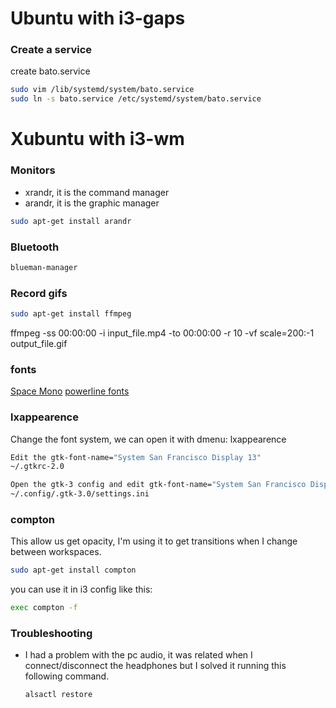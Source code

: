 # Ubuntu with i3-gaps

### Create a service

create bato.service

```sh
sudo vim /lib/systemd/system/bato.service
sudo ln -s bato.service /etc/systemd/system/bato.service
```

# Xubuntu with i3-wm

### Monitors

- xrandr, it is the command manager
- arandr, it is the graphic manager

```sh
sudo apt-get install arandr
```

### Bluetooth

```sh
blueman-manager
```

### Record gifs

```bash
sudo apt-get install ffmpeg
```

ffmpeg -ss 00:00:00 -i input_file.mp4 -to 00:00:00 -r 10 -vf scale=200:-1 output_file.gif

### fonts

[Space Mono](https://fonts.google.com/specimen/Space+Mono)
[powerline fonts](https://github.com/powerline/fonts)

### lxappearence

Change the font system, we can open it with dmenu: lxappearence

```sh
Edit the gtk-font-name="System San Francisco Display 13"
~/.gtkrc-2.0

Open the gtk-3 config and edit gtk-font-name="System San Francisco Display 13"
~/.config/.gtk-3.0/settings.ini
```

### compton

This allow us get opacity, I'm using it to get transitions when I change between workspaces.

```sh
sudo apt-get install compton
```

you can use it in i3 config like this:

```sh
exec compton -f
```

### Troubleshooting

- I had a problem with the pc audio, it was related when I connect/disconnect
  the headphones but I solved it running this following command.

  ```sh
  alsactl restore
  ```
